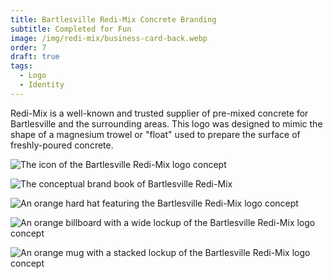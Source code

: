 ```yaml
---
title: Bartlesville Redi-Mix Concrete Branding
subtitle: Completed for Fun
image: /img/redi-mix/business-card-back.webp
order: 7
draft: true
tags:
  - Logo
  - Identity
---
```


Redi-Mix is a well-known and trusted supplier of pre-mixed concrete for
Bartlesville and the surrounding areas. This logo was designed to mimic the
shape of a magnesium trowel or "float" used to prepare the surface of
freshly-poured concrete.

![The icon of the Bartlesville Redi-Mix logo concept](/img/redi-mix/logo.svg)

![The conceptual brand book of Bartlesville Redi-Mix](/img/redi-mix/brand-book.webp)

![An orange hard hat featuring the Bartlesville Redi-Mix logo concept](/img/redi-mix/hard-hat.webp)

![An orange billboard with a wide lockup of the Bartlesville Redi-Mix logo concept](/img/redi-mix/billboard.webp)

![An orange mug with a stacked lockup of the Bartlesville Redi-Mix logo concept](/img/redi-mix/mug.webp)
